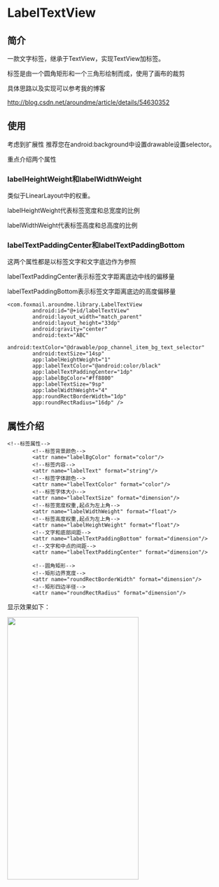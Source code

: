 # LabelTextView

## 简介
一款文字标签，继承于TextView，实现TextView加标签。

标签是由一个圆角矩形和一个三角形绘制而成，使用了画布的裁剪

具体思路以及实现可以参考我的博客

http://blog.csdn.net/aroundme/article/details/54630352



## 使用
考虑到扩展性
推荐您在android:background中设置drawable设置selector。

重点介绍两个属性

### labelHeightWeight和labelWidthWeight

类似于LinearLayout中的权重。

labelHeightWeight代表标签宽度和总宽度的比例

labelWidthWeight代表标签高度和总高度的比例


### labelTextPaddingCenter和labelTextPaddingBottom

这两个属性都是以标签文字和文字底边作为参照

labelTextPaddingCenter表示标签文字距离底边中线的偏移量

labelTextPaddingBottom表示标签文字距离底边的高度偏移量

```
<com.foxmail.aroundme.library.LabelTextView
        android:id="@+id/labelTextView"
        android:layout_width="match_parent"
        android:layout_height="33dp"
        android:gravity="center"
        android:text="ABC"
        android:textColor="@drawable/pop_channel_item_bg_text_selector"
        android:textSize="14sp"
        app:labelHeightWeight="1"
        app:labelTextColor="@android:color/black"
        app:labelTextPaddingCenter="1dp"
        app:labelBgColor="#ff8800"
        app:labelTextSize="9sp"
        app:labelWidthWeight="4"
        app:roundRectBorderWidth="1dp"
        app:roundRectRadius="16dp" />

```

## 属性介绍
```
<!--标签属性-->
        <!--标签背景颜色-->
        <attr name="labelBgColor" format="color"/>
        <!--标签内容-->
        <attr name="labelText" format="string"/>
        <!--标签字体颜色-->
        <attr name="labelTextColor" format="color"/>
        <!--标签字体大小-->
        <attr name="labelTextSize" format="dimension"/>
        <!--标签宽度权重,起点为左上角-->
        <attr name="labelWidthWeight" format="float"/>
        <!--标签高度权重,起点为左上角-->
        <attr name="labelHeightWeight" format="float"/>
        <!--文字和底部间距-->
        <attr name="labelTextPaddingBottom" format="dimension"/>
        <!--文字和中点的间距-->
        <attr name="labelTextPaddingCenter" format="dimension"/>

        <!--圆角矩形-->
        <!--矩形边界宽度-->
        <attr name="roundRectBorderWidth" format="dimension"/>
        <!--矩形四边半径-->
        <attr name="roundRectRadius" format="dimension"/>

```

显示效果如下：

<img src="http://ojwjax1r0.bkt.clouddn.com/Screenshot_2017-01-20-10-51-32.png" width=300 height=600 />


